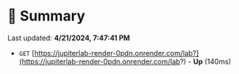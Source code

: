 # 📖 Summary
Last updated: **4/21/2024, 7:47:41 PM**

- `GET` [https://jupiterlab-render-0pdn.onrender.com/lab?](https://jupiterlab-render-0pdn.onrender.com/lab?) - **Up** (140ms)
